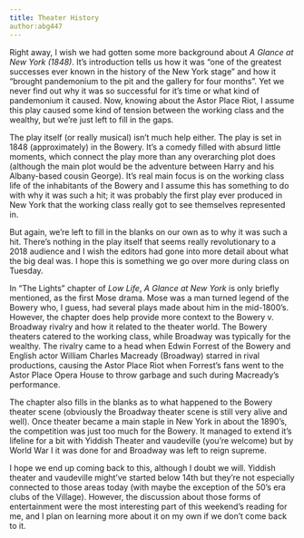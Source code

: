 ```yaml
---
title: Theater History
author:abg447
---
```

Right away, I wish we had gotten some more background about _A Glance at New York (1848)_. It’s introduction tells us how it was “one of the greatest successes ever known in the history of the New York stage” and how it “brought pandemonium to the pit and the gallery for four months”. Yet we never find out why it was so successful for it’s time or what kind of pandemonium it caused. Now, knowing about the Astor Place Riot, I assume this play caused some kind of tension between the working class and the wealthy, but we’re just left to fill in the gaps.

The play itself (or really musical) isn’t much help either. The play is set in 1848 (approximately) in the Bowery. It’s a comedy filled with absurd little moments, which connect the play more than any overarching plot does (although the main plot would be the adventure between Harry and his Albany-based cousin George). It’s real main focus is on the working class life of the inhabitants of the Bowery and I assume this has something to do with why it was such a hit; it was probably the first play ever produced in New York that the working class really got to see themselves represented in.

But again, we’re left to fill in the blanks on our own as to why it was such a hit. There’s nothing in the play itself that seems really revolutionary to a 2018 audience and I wish the editors had gone into more detail about what the big deal was. I hope this is something we go over more during class on Tuesday.

In “The Lights” chapter of _Low Life_, _A Glance at New York_ is only briefly mentioned, as the first Mose drama. Mose was a man turned legend of the Bowery who, I guess, had several plays made about him in the mid-1800’s. However, the chapter does help provide more context to the Bowery v. Broadway rivalry and how it related to the theater world. The Bowery theaters catered to the working class, while Broadway was typically for the wealthy. The rivalry came to a head when Edwin Forrest of the Bowery and English actor William Charles Macready (Broadway) starred in rival productions, causing the Astor Place Riot when Forrest’s fans went to the Astor Place Opera House to throw garbage and such during Macready’s performance.

The chapter also fills in the blanks as to what happened to the Bowery theater scene (obviously the Broadway theater scene is still very alive and well). Once theater became a main staple in New York in about the 1890’s, the competition was just too much for the Bowery. It managed to extend it’s lifeline for a bit with Yiddish Theater and vaudeville (you’re welcome) but by World War I it was done for and Broadway was left to reign supreme.

I hope we end up coming back to this, although I doubt we will. Yiddish theater and vaudeville might’ve started below 14th but they’re not especially connected to those areas today (with maybe the exception of the 50’s era clubs of the Village). However, the discussion about those forms of entertainment were the most interesting part of this weekend’s reading for me, and I plan on learning more about it on my own if we don’t come back to it.
